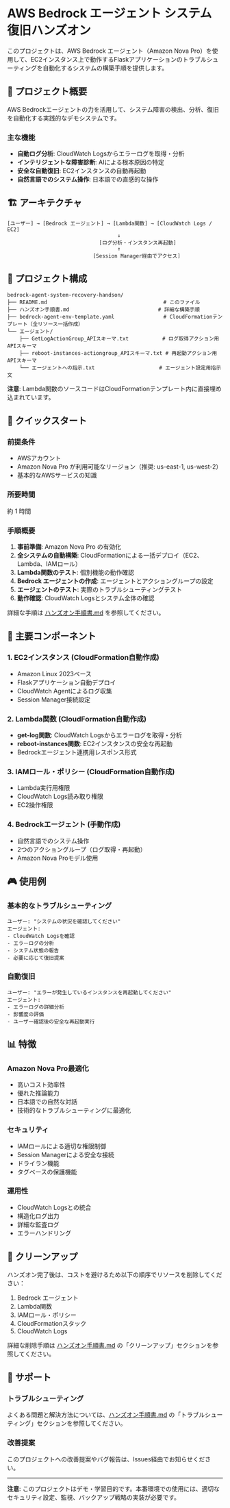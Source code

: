 # AWS Bedrock エージェント システム復旧ハンズオン

このプロジェクトは、AWS Bedrock エージェント（Amazon Nova Pro）を使用して、EC2インスタンス上で動作するFlaskアプリケーションのトラブルシューティングを自動化するシステムの構築手順を提供します。

## 🎯 プロジェクト概要

AWS Bedrockエージェントの力を活用して、システム障害の検出、分析、復旧を自動化する実践的なデモシステムです。

### 主な機能
- **自動ログ分析**: CloudWatch Logsからエラーログを取得・分析
- **インテリジェントな障害診断**: AIによる根本原因の特定
- **安全な自動復旧**: EC2インスタンスの自動再起動
- **自然言語でのシステム操作**: 日本語での直感的な操作

## 🏗️ アーキテクチャ

```
[ユーザー] → [Bedrock エージェント] → [Lambda関数] → [CloudWatch Logs / EC2]
                                    ↓
                              [ログ分析・インスタンス再起動]
                                    ↑
                            [Session Manager経由でアクセス]
```

## 📁 プロジェクト構成

```
bedrock-agent-system-recovery-handson/
├── README.md                                      # このファイル
├── ハンズオン手順書.md                             # 詳細な構築手順
├── bedrock-agent-env-template.yaml                # CloudFormationテンプレート（全リソース一括作成）
└── エージェント/
    ├── GetLogActionGroup_APIスキーマ.txt           # ログ取得アクション用APIスキーマ
    ├── reboot-instances-actiongroup_APIスキーマ.txt # 再起動アクション用APIスキーマ
    └── エージェントへの指示.txt                     # エージェント設定用指示文
```

**注意**: Lambda関数のソースコードはCloudFormationテンプレート内に直接埋め込まれています。

## 🚀 クイックスタート

### 前提条件
- AWSアカウント
- Amazon Nova Pro が利用可能なリージョン（推奨: us-east-1, us-west-2）
- 基本的なAWSサービスの知識

### 所要時間
約 1 時間

### 手順概要
1. **事前準備**: Amazon Nova Pro の有効化
2. **全システムの自動構築**: CloudFormationによる一括デプロイ（EC2、Lambda、IAMロール）
3. **Lambda関数のテスト**: 個別機能の動作確認
4. **Bedrock エージェントの作成**: エージェントとアクショングループの設定
5. **エージェントのテスト**: 実際のトラブルシューティングテスト
6. **動作確認**: CloudWatch Logsとシステム全体の確認

詳細な手順は [ハンズオン手順書.md](./ハンズオン手順書.md) を参照してください。

## 🔧 主要コンポーネント

### 1. EC2インスタンス **(CloudFormation自動作成)**
- Amazon Linux 2023ベース
- Flaskアプリケーション自動デプロイ
- CloudWatch Agentによるログ収集
- Session Manager接続設定

### 2. Lambda関数 **(CloudFormation自動作成)**
- **get-log関数**: CloudWatch Logsからエラーログを取得・分析
- **reboot-instances関数**: EC2インスタンスの安全な再起動
- Bedrockエージェント連携用レスポンス形式

### 3. IAMロール・ポリシー **(CloudFormation自動作成)**
- Lambda実行用権限
- CloudWatch Logs読み取り権限
- EC2操作権限

### 4. Bedrockエージェント **(手動作成)**
- 自然言語でのシステム操作
- 2つのアクショングループ（ログ取得・再起動）
- Amazon Nova Proモデル使用

## 🎮 使用例

### 基本的なトラブルシューティング
```
ユーザー: "システムの状況を確認してください"
エージェント: 
- CloudWatch Logsを確認
- エラーログの分析
- システム状態の報告
- 必要に応じて復旧提案
```

### 自動復旧
```
ユーザー: "エラーが発生しているインスタンスを再起動してください"
エージェント:
- エラーログの詳細分析
- 影響度の評価
- ユーザー確認後の安全な再起動実行
```

## 📊 特徴

### Amazon Nova Pro最適化
- 高いコスト効率性
- 優れた推論能力
- 日本語での自然な対話
- 技術的なトラブルシューティングに最適化

### セキュリティ
- IAMロールによる適切な権限制御
- Session Managerによる安全な接続
- ドライラン機能
- タグベースの保護機能

### 運用性
- CloudWatch Logsとの統合
- 構造化ログ出力
- 詳細な監査ログ
- エラーハンドリング

## 🧹 クリーンアップ

ハンズオン完了後は、コストを避けるため以下の順序でリソースを削除してください：

1. Bedrock エージェント
2. Lambda関数
3. IAMロール・ポリシー
4. CloudFormationスタック
5. CloudWatch Logs

詳細な削除手順は [ハンズオン手順書.md](./ハンズオン手順書.md) の「クリーンアップ」セクションを参照してください。

## 🤝 サポート

### トラブルシューティング
よくある問題と解決方法については、[ハンズオン手順書.md](./ハンズオン手順書.md) の「トラブルシューティング」セクションを参照してください。

### 改善提案
このプロジェクトへの改善提案やバグ報告は、Issues経由でお知らせください。

---

**注意**: このプロジェクトはデモ・学習目的です。本番環境での使用には、適切なセキュリティ設定、監視、バックアップ戦略の実装が必要です。